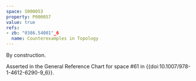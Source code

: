 ```yaml
---
space: S000053
property: P000057
value: true
refs:
- zb: "0386.54001"_6
  name: Counterexamples in Topology
---
```


By construction.

Asserted in the General Reference Chart for space #61 in
{{doi:10.1007/978-1-4612-6290-9_6}}.
